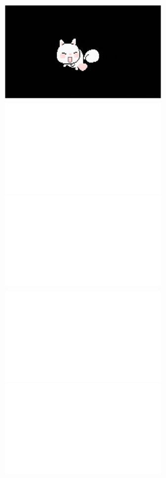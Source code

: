 <p align="center">
  <img src="./assets/bg.gif" width="700" height="300">
</p>

<p align="center">
  <img src="https://raw.githubusercontent.com/atqraxiaa/github-stats/master/generated/overview.svg#gh-dark-mode-only" />
  <img src="https://raw.githubusercontent.com/atqraxiaa/github-stats/master/generated/languages.svg#gh-dark-mode-only" />
</p>

<p align="center">
  <img src="https://raw.githubusercontent.com/atqraxiaa/github-stats/master/generated/overview.svg#gh-light-mode-only" />
  <img src="https://raw.githubusercontent.com/atqraxiaa/github-stats/master/generated/languages.svg#gh-light-mode-only" />
</p>
